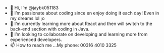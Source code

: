 - 👋 Hi, I’m @jaybk051183
- 👀 I’m passionate about coding since en enjoy doing it each day! Even in my dreams lol ;o
- 🌱 I’m currently learning more about React and then will switch to the back-end section with coding in Java.
- 💞️ I’m looking to collaborate on developing and learning more from experienced developers.
- 📫 How to reach me ...My phone: 00316 4010 3325

<!---
jaybk051183/jaybk051183 is a ✨ special ✨ repository because its `README.md` (this file) appears on your GitHub profile.
You can click the Preview link to take a look at your changes.
--->
